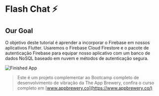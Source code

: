 # Flash Chat ⚡️

## Our Goal

O objetivo deste tutorial é aprender a incorporar o Firebase em nossos aplicativos Flutter. Usaremos o Firebase Cloud Firestore e o pacote de autenticação Firebase para equipar nosso aplicativo com um banco de dados NoSQL baseado em nuvem e métodos de autenticação segura. 

![Finished App](https://github.com/londonappbrewery/Images/blob/master/flash_chat_flutter_demo.gif)


>Este é um projeto complementar ao Bootcamp completo de desenvolvimento de vibração da The App Brewery, confira o curso completo em [www.appbrewery.co](https://www.appbrewery.co/)
